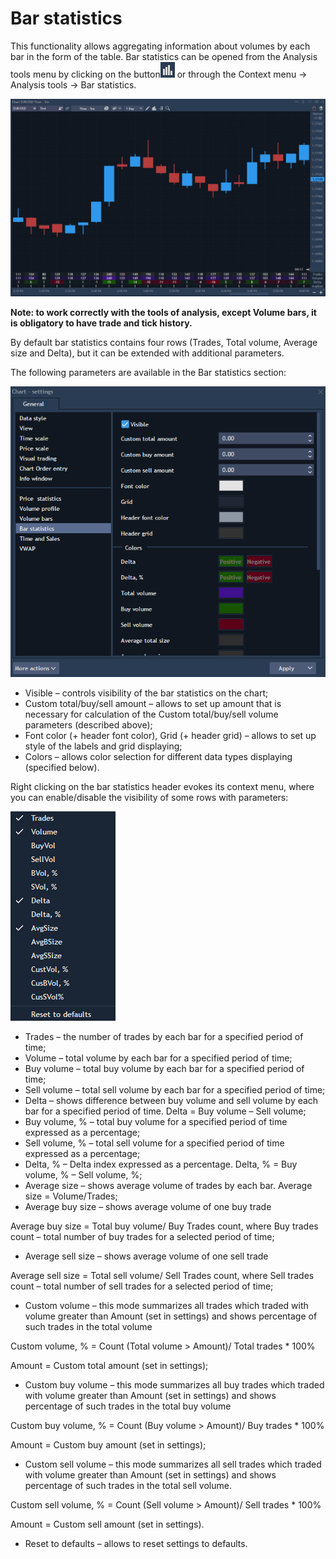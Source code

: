 # Bar statistics

This functionality allows aggregating information about volumes by each bar in the form of the table. Bar statistics can be opened from the Analysis tools menu by clicking on the button![](../../../../.gitbook/assets/68.png) or through the Context menu -&gt; Analysis tools -&gt; Bar statistics.

![](../../../../.gitbook/assets/2%20%2825%29.png)


**Note: to work correctly with the tools of analysis, except Volume bars, it is obligatory to have trade and tick history.**

By default bar statistics contains four rows \(Trades, Total volume, Average size and Delta\), but it can be extended with additional parameters.

The following parameters are available in the Bar statistics section:

![](../../../../.gitbook/assets/3%20%2818%29.png)

* Visible – controls visibility of the bar statistics on the chart;
* Custom total/buy/sell amount – allows to set up amount that is necessary for calculation of the Custom total/buy/sell volume parameters \(described above\);
* Font color \(+ header font color\), Grid \(+ header grid\) – allows to set up style of the labels and grid displaying;
* Colors – allows color selection for different data types displaying \(specified below\).

Right clicking on the bar statistics header evokes its context menu, where you can enable/disable the visibility of some rows with parameters:

![](../../../../.gitbook/assets/4%20%2818%29.png)

* Trades – the number of trades by each bar for a specified period of time;
* Volume – total volume by each bar for a specified period of time;
* Buy volume – total buy volume by each bar for a specified period of time;
* Sell volume – total sell volume by each bar for a specified period of time;
* Delta – shows difference between buy volume and sell volume by each bar for a specified period of time. Delta = Buy volume – Sell volume;
* Buy volume, % – total buy volume for a specified period of time expressed as a percentage;
* Sell volume, % – total sell volume for a specified period of time expressed as a percentage;
* Delta, % – Delta index expressed as a percentage. Delta, % = Buy volume, % – Sell volume, %;
* Average size – shows average volume of trades by each bar. Average size = Volume/Trades;
* Average buy size – shows average volume of one buy trade

Average buy size = Total buy volume/ Buy Trades count, where Buy trades count – total number of buy trades for a selected period of time;

* Average sell size – shows average volume of one sell trade

Average sell size = Total sell volume/ Sell Trades count, where Sell trades count – total number of sell trades for a selected period of time;

* Custom volume – this mode summarizes all trades which traded with volume greater than Amount \(set in settings\) and shows percentage of such trades in the total volume

Custom volume, % = Count \(Total volume &gt; Amount\)/ Total trades \* 100%

Amount = Custom total amount \(set in settings\);

* Custom buy volume – this mode summarizes all buy trades which traded with volume greater than Amount \(set in settings\) and shows percentage of such trades in the total buy volume

Custom buy volume, % = Count \(Buy volume &gt; Amount\)/ Buy trades \* 100%

Amount = Custom buy amount \(set in settings\);

* Custom sell volume – this mode summarizes all sell trades which traded with volume greater than Amount \(set in settings\) and shows percentage of such trades in the total sell volume.

Custom sell volume, % = Count \(Sell volume &gt; Amount\)/ Sell trades \* 100%

Amount = Custom sell amount \(set in settings\).

* Reset to defaults – allows to reset settings to defaults.



